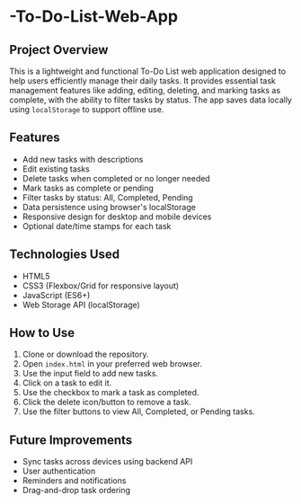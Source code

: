 # -To-Do-List-Web-App
## Project Overview
This is a lightweight and functional To-Do List web application designed to help users efficiently manage their daily tasks. It provides essential task management features like adding, editing, deleting, and marking tasks as complete, with the ability to filter tasks by status. The app saves data locally using `localStorage` to support offline use.

## Features
- Add new tasks with descriptions
- Edit existing tasks
- Delete tasks when completed or no longer needed
- Mark tasks as complete or pending
- Filter tasks by status: All, Completed, Pending
- Data persistence using browser's localStorage
- Responsive design for desktop and mobile devices
- Optional date/time stamps for each task

## Technologies Used
- HTML5
- CSS3 (Flexbox/Grid for responsive layout)
- JavaScript (ES6+)
- Web Storage API (localStorage)

## How to Use
1. Clone or download the repository.
2. Open `index.html` in your preferred web browser.
3. Use the input field to add new tasks.
4. Click on a task to edit it.
5. Use the checkbox to mark a task as completed.
6. Click the delete icon/button to remove a task.
7. Use the filter buttons to view All, Completed, or Pending tasks.

## Future Improvements
- Sync tasks across devices using backend API
- User authentication
- Reminders and notifications
- Drag-and-drop task ordering
